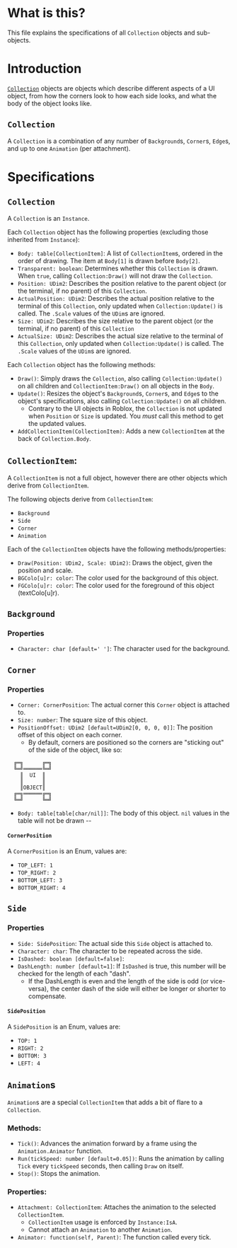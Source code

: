 # What is this?
This file explains the specifications of all `Collection` objects and sub-objects.

# Introduction
[`Collection`](#Collection) objects are objects which describe different aspects of a UI object, from how the corners look to how each side looks, and what the body of the object looks like.

## `Collection`
A `Collection` is a combination of any number of `Background`s, `Corner`s, `Edge`s, and up to one `Animation` (per attachment).

# Specifications

## `Collection`
A `Collection` is an `Instance`.

Each `Collection` object has the following properties (excluding those inherited from `Instance`):
* `Body: table[CollectionItem]`: A list of `CollectionItem`s, ordered in the order of drawing. The item at `Body[1]` is drawn before `Body[2]`.
* `Transparent: boolean`: Determines whether this `Collection` is drawn. When `true`, calling `Collection:Draw()` will not draw the `Collection`.
* `Position: UDim2`: Describes the position relative to the parent object (or the terminal, if no parent) of this `Collection`.
* `ActualPosition: UDim2`: Describes the actual position relative to the terminal of this `Collection`, only updated when `Collection:Update()` is called. The `.Scale` values of the `UDim`s are ignored.
* `Size: UDim2`: Describes the size relative to the parent object (or the terminal, if no parent) of this `Collection`
* `ActualSize: UDim2`: Describes the actual size relative to the terminal of this `Collection`, only updated when `Collection:Update()` is called. The `.Scale` values of the `UDim`s are ignored.

Each `Collection` object has the following methods:
* `Draw()`: Simply draws the `Collection`, also calling `Collection:Update()` on all children and `CollectionItem:Draw()` on all objects in the `Body`.
* `Update()`: Resizes the object's `Background`s, `Corner`s, and `Edge`s to the object's specifications, also calling `Collection:Update()` on all children.
  * Contrary to the UI objects in Roblox, the `Collection` is not updated when `Position` or `Size` is updated. You *must* call this method to get the updated values.
* `AddCollectionItem(CollectionItem)`: Adds a new `CollectionItem` at the back of `Collection.Body`.

## `CollectionItem`:
A `CollectionItem` is not a full object, however there are other objects which derive from `CollectionItem`.

The following objects derive from `CollectionItem`:
* `Background`
* `Side`
* `Corner`
* `Animation`

Each of the `CollectionItem` objects have the following methods/properties:
* `Draw(Position: UDim2, Scale: UDim2)`: Draws the object, given the position and scale.
* `BGColo[u]r: color`: The color used for the background of this object.
* `FGColo[u]r: color`: The color used for the foreground of this object (textColo[u]r).

## `Background`

### Properties
* `Character: char [default=' ']`: The character used for the background.

## `Corner`

### Properties
* `Corner: CornerPosition`: The actual corner this `Corner` object is attached to.
* `Size: number`: The square size of this object.
* `PositionOffset: UDim2 [default=UDim2[0, 0, 0, 0]]`: The position offset of this object on each corner.
  * By default, corners are positioned so the corners are "sticking out" of the side of the object, like so:
```
  ╔═╗      ╔═╗
  ╚═╝══════╚═╝
    ║  UI  ║
    ║      ║
    ║OBJECT║
  ╔═╗══════╔═╗
  ╚═╝      ╚═╝

```
* `Body: table[table[char/nil]]`: The body of this object. `nil` values in the table will not be drawn --

#### `CornerPosition`
A `CornerPosition` is an Enum, values are:
* `TOP_LEFT: 1`
* `TOP_RIGHT: 2`
* `BOTTOM_LEFT: 3`
* `BOTTOM_RIGHT: 4`

## `Side`

### Properties
* `Side: SidePosition`: The actual side this `Side` object is attached to.
* `Character: char`: The character to be repeated across the side.
* `IsDashed: boolean [default=false]`:
* `DashLength: number [default=1]`: If `IsDashed` is true, this number will be checked for the length of each "dash".
  * If the DashLength is even and the length of the side is odd (or vice-versa), the center dash of the side will either be longer or shorter to compensate.

#### `SidePosition`
A `SidePosition` is an Enum, values are:
* `TOP: 1`
* `RIGHT: 2`
* `BOTTOM: 3`
* `LEFT: 4`

## `Animation`s
`Animation`s are a special `CollectionItem` that adds a bit of flare to a `Collection`.

### Methods:
* `Tick()`: Advances the animation forward by a frame using the `Animation.Animator` function.
* `Run(tickSpeed: number [default=0.05])`: Runs the animation by calling `Tick` every `tickSpeed` seconds, then calling `Draw` on itself.
* `Stop()`: Stops the animation.

### Properties:
* `Attachment: CollectionItem`: Attaches the animation to the selected `CollectionItem`.
  * `CollectionItem` usage is enforced by `Instance:IsA`.
  * Cannot attach an `Animation` to another `Animation`.
* `Animator: function(self, Parent)`: The function called every tick.
